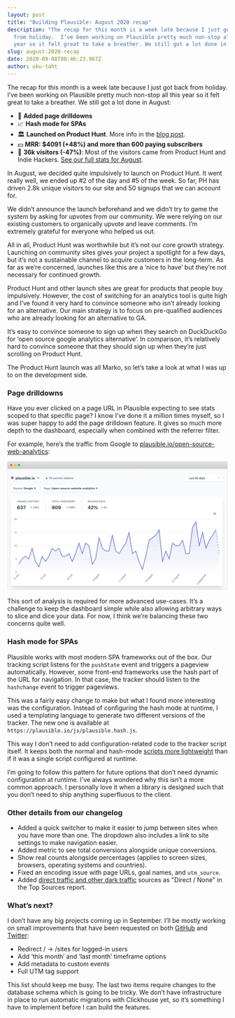 ```yaml
---
layout: post
title: "Building Plausible: August 2020 recap"
description: "The recap for this month is a week late because I just got back
  from holiday.  I’ve been working on Plausible pretty much non-stop all this
  year so it felt great to take a breather. We still got a lot done in August:"
slug: august-2020-recap
date: 2020-09-08T08:46:23.967Z
author: uku-taht
---
```

The recap for this month is a week late because I just got back from holiday.  I’ve been working on Plausible pretty much non-stop all this year so it felt great to take a breather. We still got a lot done in August:

* 🚀 **Added page drilldowns**
* 📈 **Hash mode for SPAs**
* 🏛️ **Launched on Product Hunt**. More info in the [blog post](https://plausible.io/blog/product-hunt-launch).
* 💵 **MRR: $4091 (+48%) and more than 600 paying subscribers**
* 👩 **36k visitors (-47%)**:  Most of the visitors came from Product Hunt and Indie Hackers.  [See our full stats for August](https://plausible.io/plausible.io?period=month&date=2020-08-08).

In August, we decided quite impulsively to launch on Product Hunt. It went really well, we ended up #2 of the day and #5 of the week. So far, PH has driven 2.8k unique visitors to our site and 50 signups that we can account for.

We didn’t announce the launch beforehand and we didn’t try to game the system by asking for upvotes from our community. We were relying on our existing customers to organically upvote and leave comments. I’m extremely grateful for everyone who helped us out.

All in all, Product Hunt was worthwhile but it’s not our core growth strategy. Launching on community sites gives your project a spotlight for a few days, but it’s not a sustainable channel to acquire customers in the long-term. As far as we’re concerned, launches like this are a ‘nice to have’ but they’re not necessary for continued growth.

Product Hunt and other launch sites are great for products that people buy impulsively. However, the cost of switching for an analytics tool is quite high and I’ve found it very hard to convince someone who isn’t already looking for an alternative. Our main strategy is to focus on pre-qualified audiences who are already looking for an alternative to GA.

It’s easy to convince someone to sign up when they search on DuckDuckGo for ‘open source google analytics alternative’. In comparison, it’s relatively hard to convince someone that they should sign up when they’re just scrolling on Product Hunt.

The Product Hunt launch was all Marko, so let’s take a look at what I was up to on the development side.

### Page drilldowns

Have you ever clicked on a page URL in Plausible expecting to see stats scoped to that specific page? I know I’ve done it a million times myself, so I was super happy to add the page drilldown feature. It gives so much more depth to the dashboard, especially when combined with the referrer filter.

For example, here’s the traffic from Google to [plausible.io/open-source-web-analytics](https://plausible.io/open-source-website-analytics):

![Google traffic to /open-source-web-analytics](/uploads/google-traffic-to-open-source-web-analytics.png "Google traffic to /open-source-web-analytics")

This sort of analysis is required for more advanced use-cases. It’s a challenge to keep the dashboard simple while also allowing arbitrary ways to slice and dice your data. For now, I think we’re balancing these two concerns quite well.

### Hash mode for SPAs

Plausible works with most modern SPA frameworks out of the box. Our tracking script listens for the `pushState` event and triggers a pageview automatically. However, some front-end frameworks use the hash part of the URL for navigation. In that case, the tracker should listen to the `hashchange` event  to trigger pageviews. 

This was a fairly easy change to make but what I found more interesting was the configuration. Instead of configuring the hash mode at runtime, I used a templating language to generate two different versions of the tracker. The new one is available at `https://plausible.io/js/plausible.hash.js`. 

This way I don’t need to add configuration-related code to the tracker script itself. It keeps both the normal and hash-mode [scripts more lightweight](https://plausible.io/lightweight-web-analytics) than if it was a single script configured at runtime.

I’m going to follow this pattern for future options that don’t need dynamic configuration at runtime. I’ve always wondered why this isn’t a more common approach. I personally love it when a library is designed such that you don’t need to ship anything superfluous to the client.

### Other details from our changelog

* Added a quick switcher to make it easier to jump between sites when you have more than one. The dropdown also includes a link to site settings to make navigation easier.
* Added metric to see total conversions alongside unique conversions.
* Show real counts alongside percentages (applies to screen sizes, browsers, operating systems and countries).
* Fixed an encoding issue with page URLs, goal names, and `utm_source`.
* Added [direct traffic and other dark traffic](https://plausible.io/blog/referrer-policy) sources as "Direct / None" in the Top Sources report.

### What’s next?

I don’t have any big projects coming up in September. I’ll be mostly working on small improvements that have been requested on both [GitHub](https://github.com/plausible/analytics/issues) and [Twitter](https://twitter.com/PlausibleHQ):

* Redirect / -> /sites for logged-in users
* Add ‘this month’ and ‘last month’ timeframe options
* Add metadata to custom events
* Full UTM tag support

This list should keep me busy. The last two items require changes to the database schema which is going to be tricky. We don’t have infrastructure in place to run automatic migrations with Clickhouse yet, so it’s something I have to implement before I can build the features.